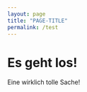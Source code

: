 ```yaml
---
layout: page
title: "PAGE-TITLE"
permalink: /test
---
```


# Es geht los!

Eine wirklich tolle Sache!
